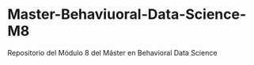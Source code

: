 # Master-Behaviuoral-Data-Science-M8
Repositorio del Módulo 8 del Máster en Behavioral Data Science
